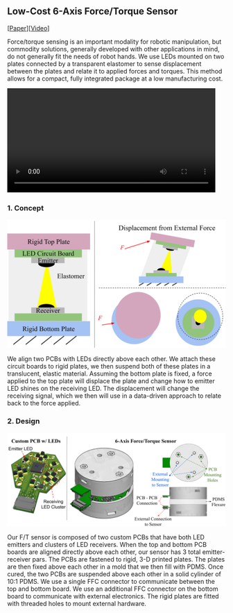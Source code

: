 ## Low-Cost 6-Axis Force/Torque Sensor 

[<a href="https://arxiv.org/abs/2410.03481">Paper</a>][<a href="https://youtu.be/QZGhIQBNQCY">Video</a>]

Force/torque sensing is an important modality for robotic manipulation, but commodity solutions, generally developed with other applications in mind, do not generally fit the needs of robot hands. We use LEDs mounted on two plates connected by a transparent elastomer to sense displacement between the plates and relate it to applied forces and torques. This method allows for a compact, fully integrated package at a low manufacturing cost.

<video src="images/FT_Optic_ICRA (online-video-cutter.com).mp4" width="480" height="240" controls></video>


### 1. Concept

<img src="images/2D_Deformation_of_a_6axis_sensor-1.png?raw=true"/>

We align two PCBs with LEDs directly above each other. We attach these circuit boards to rigid plates, we then suspend both of these plates in a translucent, elastic material. Assuming the bottom plate is fixed, a force applied to the top plate will displace the plate and change how to emitter LED shines on the receiving LED. The displacement will change the receiving signal, which we then will use in a data-driven approach to relate back to the force applied.

### 2. Design

<img src="images/complete_design_fig_2-1.png?raw=true"/>

Our F/T sensor is composed of two custom PCBs that have both LED emitters and clusters of LED receivers. When the top and bottom PCB boards are aligned directly above each other, our sensor has 3 total emitter-receiver pars. The PCBs are fastened to rigid, 3-D printed plates. The plates are then fixed above each other in a mold that we then fill with PDMS. Once cured, the two PCBs are suspended above each other in a solid cylinder of 10:1 PDMS. We use a single FFC connector to communicate between the top and bottom board. We use an additional FFC connector on the bottom board to communicate with external electronics. The rigid plates are fitted with threaded holes to mount external hardware.



